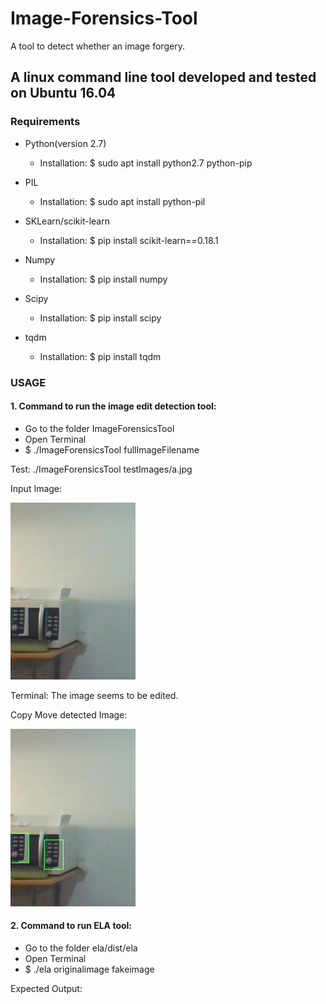 # Image-Forensics-Tool
A tool to detect whether an image forgery.


## A linux command line tool developed and tested on Ubuntu 16.04


### Requirements
* Python(version 2.7)
  - Installation: $ sudo apt install python2.7 python-pip
  
* PIL 
  - Installation: $ sudo apt install python-pil

* SKLearn/scikit-learn 
  - Installation: $ pip install scikit-learn==0.18.1

* Numpy 
  - Installation: $ pip install numpy

* Scipy 
  - Installation: $ pip install scipy 

* tqdm 
  - Installation: $ pip install tqdm

### USAGE
#### 1. Command to run the image edit detection tool:
+ Go to the folder ImageForensicsTool
+ Open Terminal
+ $ ./ImageForensicsTool fullImageFilename

Test: ./ImageForensicsTool testImages/a.jpg

Input Image:

<img src="https://raw.githubusercontent.com/sejaljain1194/image-forensics-tool/master/screenshots/a.png" width="200">

Terminal: The image seems to be edited.

Copy Move detected Image: 

<img src="https://raw.githubusercontent.com/sejaljain1194/image-forensics-tool/master/screenshots/20180623_031816_lined_a.jpg" width="200">

#### 2. Command to run ELA tool:
+ Go to the folder ela/dist/ela
+ Open Terminal
+ $ ./ela originalimage fakeimage

Expected Output:


